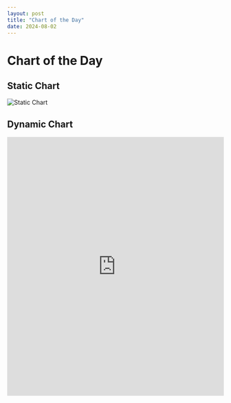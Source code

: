 ```yaml
---
layout: post
title: "Chart of the Day"
date: 2024-08-02
---
```


# Chart of the Day

## Static Chart

![Static Chart](/assets/chart.png)

## Dynamic Chart

<iframe src="https://your-streamlit-app-url" width="100%" height="600px" frameborder="0"></iframe>
